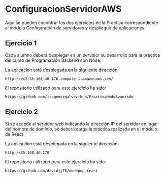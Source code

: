 # ConfiguracionServidorAWS

Aquí se pueden encontrar los dos ejercicios de la Practica correspondiente al módulo Configuración de servidores y despliegue de aplicaciones.

## Ejercicio 1

Cada alumno deberá desplegar en un servidor su desarrollo para la práctica del curso de Programación Backend con Node.

La aplicacion está desplegada en la siguiente dirección:

`http://ec2-35-168-40-170.compute-1.amazonaws.com/`

El repositorio utilizado para este ejercicio ha sido:

`https://github.com/isagomezgalvez-hub/PracticaNodeAvanzado`

## Ejercicio 2

Si se accede al servidor web indicando la dirección IP del servidor en lugar del nombre de dominio, se deberá carga la práctica realizada en el módulo de React.


La aplicacion está desplegada en la siguiente dirección:

`http://35.168.40.170`

El repositorio utilizado para este ejercicio ha sido:

`https://github.com/davidjj76/nodepop-react`
